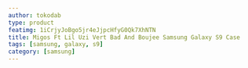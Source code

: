 ```yaml
---
author: tokodab
type: product
featimg: 1iCrjyJoBgo5jr4eJjpcHfyG0Qk7XhNTN
title: Migos Ft Lil Uzi Vert Bad And Boujee Samsung Galaxy S9 Case
tags: [samsung, galaxy, s9]
category: [samsung]
---
```


